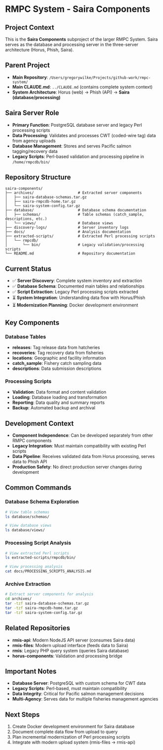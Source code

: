 # RMPC System - Saira Components

## Project Context
This is the **Saira Components** subproject of the larger RMPC System. Saira serves as the database and processing server in the three-server architecture (Horus, Phish, Saira).

## Parent Project
- **Main Repository**: `/Users/gregorywilke/Projects/github-work/rmpc-system/`
- **Main CLAUDE.md**: `../CLAUDE.md` (contains complete system context)
- **System Architecture**: Horus (web) → Phish (API) → **Saira (database/processing)**

## Saira Server Role
- **Primary Function**: PostgreSQL database server and legacy Perl processing scripts
- **Data Processing**: Validates and processes CWT (coded-wire tag) data from agency uploads
- **Database Management**: Stores and serves Pacific salmon tagging/recovery data
- **Legacy Scripts**: Perl-based validation and processing pipeline in `/home/rmpcdb/bin/`

## Repository Structure
```
saira-components/
├── archives/                    # Extracted server components
│   ├── saira-database-schemas.tar.gz
│   ├── saira-rmpcdb-home.tar.gz
│   └── saira-system-config.tar.gz
├── database/                    # Database schema documentation
│   ├── schemas/                 # Table schemas (catch_sample, descriptions, etc.)
│   └── views/                   # Database views
├── discovery-logs/              # Server inventory logs
├── docs/                        # Analysis documentation
├── extracted-scripts/           # Extracted Perl processing scripts
│   └── rmpcdb/
│       └── bin/                 # Legacy validation/processing scripts
└── README.md                    # Repository documentation
```

## Current Status
- ✅ **Server Discovery**: Complete system inventory and extraction
- ✅ **Database Schema**: Documented main tables and relationships
- ✅ **Script Extraction**: Legacy Perl processing scripts extracted
- ⏳ **System Integration**: Understanding data flow with Horus/Phish
- ⏳ **Modernization Planning**: Docker development environment

## Key Components

### Database Tables
- **releases**: Tag release data from hatcheries
- **recoveries**: Tag recovery data from fisheries
- **locations**: Geographic and facility information
- **catch_sample**: Fishery catch sampling data
- **descriptions**: Data submission descriptions

### Processing Scripts
- **Validation**: Data format and content validation
- **Loading**: Database loading and transformation
- **Reporting**: Data quality and summary reports
- **Backup**: Automated backup and archival

## Development Context
- **Component Independence**: Can be developed separately from other RMPC components
- **Legacy Integration**: Must maintain compatibility with existing Perl scripts
- **Data Pipeline**: Receives validated data from Horus processing, serves data to Phish API
- **Production Safety**: No direct production server changes during development

## Common Commands

### Database Schema Exploration
```bash
# View table schemas
ls database/schemas/

# View database views
ls database/views/
```

### Processing Script Analysis
```bash
# View extracted Perl scripts
ls extracted-scripts/rmpcdb/bin/

# View processing analysis
cat docs/PROCESSING_SCRIPTS_ANALYSIS.md
```

### Archive Extraction
```bash
# Extract server components for analysis
cd archives/
tar -tzf saira-database-schemas.tar.gz
tar -tzf saira-rmpcdb-home.tar.gz
tar -tzf saira-system-config.tar.gz
```

## Related Repositories
- **rmis-api**: Modern NodeJS API server (consumes Saira data)
- **rmis-files**: Modern upload interface (feeds data to Saira)
- **rmis**: Legacy PHP query system (queries Saira database)
- **horus-components**: Validation and processing bridge

## Important Notes
- **Database Server**: PostgreSQL with custom schema for CWT data
- **Legacy Scripts**: Perl-based, must maintain compatibility
- **Data Integrity**: Critical for Pacific salmon management decisions
- **Multi-Agency**: Serves data for multiple fisheries management agencies

## Next Steps
1. Create Docker development environment for Saira database
2. Document complete data flow from upload to query
3. Plan incremental modernization of Perl processing scripts
4. Integrate with modern upload system (rmis-files → rmis-api)